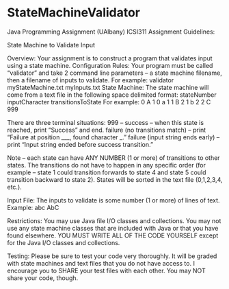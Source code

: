 # StateMachineValidator
Java Programming Assignment (UAlbany)
ICSI311 Assignment Guidelines:

State Machine to Validate Input

Overview: Your assignment is to construct a program that validates input using a state machine. 
Configuration Rules: Your program must be called “validator” and take 2 command line parameters – a state machine filename, then a filename of inputs to validate. For example:
validator myStateMachine.txt myInputs.txt
State Machine: The state machine will come from a text file in the following space delimited format:
stateNumber inputCharacter transitionsToState
For example:
0 A 1
0 a 1
1 B 2
1 b 2
2 C 999

There are three terminal situations: 
999 – success – when this state is reached, print “Success” and end.
failure (no transitions match) – print “Failure at position ___, found character _.”
failure (input string ends early) – print “Input string ended before success transition.”

Note – each state can have ANY NUMBER (1 or more) of transitions to other states. The transitions do not have to happen in any specific order (for example – state 1 could transition forwards to state 4 and state 5 could transition backward to state 2). States will be sorted in the text file (0,1,2,3,4, etc.).

Input File: The inputs to validate is some number (1 or more) of lines of text. Example:
abc
AbC

Restrictions: You may use Java file I/O classes and collections. You may not use any state machine classes that are included with Java or that you have found elsewhere. YOU MUST WRITE ALL OF THE CODE YOURSELF except for the Java I/O classes and collections.

Testing: Please be sure to test your code very thoroughly. It will be graded with state machines and text files that you do not have access to. I encourage you to SHARE your test files with each other. You may NOT share your code, though.
